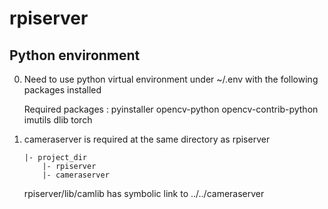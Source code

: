 # rpiserver

## Python environment

0. Need to use python virtual environment under ~/.env with the following packages installed

    Required packages : pyinstaller opencv-python opencv-contrib-python imutils dlib torch

1. cameraserver is required at the same directory as rpiserver

    ```
    |- project_dir
        |- rpiserver
        |- cameraserver
    ```

    rpiserver/lib/camlib has symbolic link to ../../cameraserver
